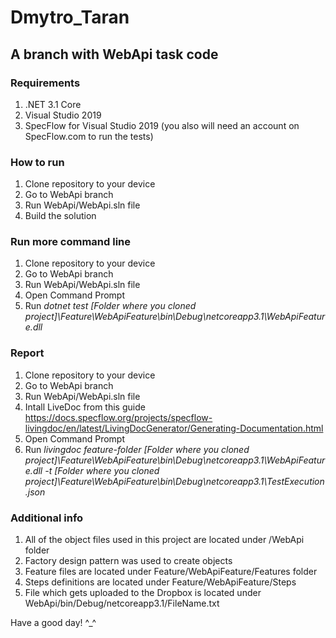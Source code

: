 # Dmytro_Taran
## A branch with WebApi task code

### Requirements
1. .NET 3.1 Core
2. Visual Studio 2019
3. SpecFlow for Visual Studio 2019 (you also will need an account on SpecFlow.com to run the tests)

### How to run
1. Clone repository to your device
2. Go to WebApi branch
3. Run WebApi/WebApi.sln file 
4. Build the solution

### Run more command line
1. Clone repository to your device
2. Go to WebApi branch
3. Run WebApi/WebApi.sln file 
4. Open Command Prompt
5. Run *dotnet test [Folder where you cloned project]\Feature\WebApiFeature\bin\Debug\netcoreapp3.1\WebApiFeature.dll*

### Report
1. Clone repository to your device
2. Go to WebApi branch
3. Run WebApi/WebApi.sln file 
4. Intall LiveDoc from this guide https://docs.specflow.org/projects/specflow-livingdoc/en/latest/LivingDocGenerator/Generating-Documentation.html
5. Open Command Prompt
6. Run *livingdoc feature-folder [Folder where you cloned project]\Feature\WebApiFeature\bin\Debug\netcoreapp3.1\WebApiFeature.dll -t [Folder where you cloned project]\Feature\WebApiFeature\bin\Debug\netcoreapp3.1\TestExecution.json*

### Additional info
1. All of the object files used in this project are located under /WebApi folder
2. Factory design pattern was used to create objects
3. Feature files are located under Feature/WebApiFeature/Features folder
4. Steps definitions are located under Feature/WebApiFeature/Steps
5. File which gets uploaded to the Dropbox is located under WebApi/bin/Debug/netcoreapp3.1/FileName.txt 

Have a good day! ^_^
